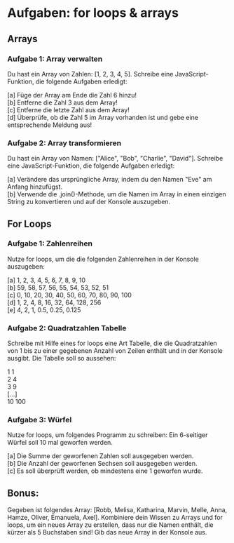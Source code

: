 # Aufgaben: for loops & arrays

## Arrays

### Aufgabe 1: Array verwalten

Du hast ein Array von Zahlen: [1, 2, 3, 4, 5]. Schreibe eine JavaScript-Funktion, die folgende Aufgaben erledigt:

[a] Füge der Array am Ende die Zahl 6 hinzu! <br>
[b] Entferne die Zahl 3 aus dem Array! <br>
[c] Entferne die letzte Zahl aus dem Array! <br>
[d] Überprüfe, ob die Zahl 5 im Array vorhanden ist und gebe eine entsprechende Meldung aus! <br>

### Aufgabe 2: Array transformieren

Du hast ein Array von Namen: ["Alice", "Bob", "Charlie", "David"]. Schreibe eine JavaScript-Funktion, die folgende Aufgaben erledigt:

[a] Verändere das ursprüngliche Array, indem du den Namen "Eve" am Anfang hinzufügst. <br>
[b] Verwende die .join()-Methode, um die Namen im Array in einen einzigen String zu konvertieren und auf der Konsole auszugeben. <br>


## For Loops

### Aufgabe 1: Zahlenreihen

Nutze for loops, um die die folgenden Zahlenreihen in der Konsole auszugeben:

[a] 1, 2, 3, 4, 5, 6, 7, 8, 9, 10 <br>
[b] 59, 58, 57, 56, 55, 54, 53, 52, 51 <br>
[c] 0, 10, 20, 30, 40, 50, 60, 70, 80, 90, 100 <br>
[d] 1, 2, 4, 8, 16, 32, 64, 128, 256 <br>
[e] 4, 2, 1, 0.5, 0.25, 0.125 <br>

### Aufgabe 2: Quadratzahlen Tabelle

Schreibe mit Hilfe eines for loops eine Art Tabelle, die die Quadratzahlen von 1 bis zu einer gegebenen Anzahl von Zeilen enthält und in der Konsole ausgibt. Die Tabelle soll so aussehen:

1    1 <br>
2    4 <br>
3    9 <br>
[...] <br>
10     100    <br>

### Aufgabe 3: Würfel

Nutze for loops, um folgendes Programm zu schreiben: Ein 6-seitiger Würfel soll 10 mal geworfen werden. 

[a] Die Summe der geworfenen Zahlen soll ausgegeben werden. <br>
[b] Die Anzahl der geworfenen Sechsen soll ausgegeben werden. <br>
[c] Es soll überprüft werden, ob mindestens eine 1 geworfen wurde. <br>

## Bonus: 

Gegeben ist folgendes Array: [Robb, Melisa, Katharina, Marvin, Melle, Anna, Hamze, Oliver, Emanuela, Axel]. Kombiniere dein Wissen zu Arrays und for loops, um ein neues Array zu erstellen, dass nur die Namen enthält, die kürzer als 5 Buchstaben sind! Gib das neue Array in der Konsole aus.

